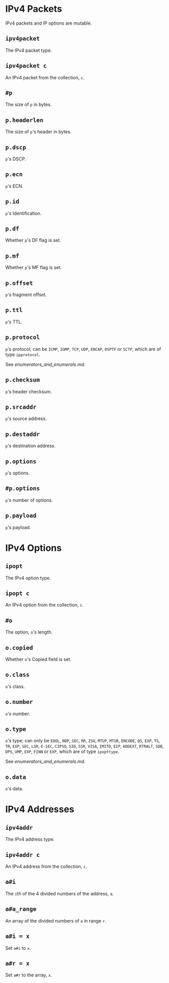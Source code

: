 # IPv4 Packets

IPv4 packets and IP options are mutable.

## `ipv4packet`
The IPv4 packet type.

## `ipv4packet c`
An IPv4 packet from the collection, `c`.

## `#p`
The size of `p` in bytes.

## `p.headerlen`
The size of `p`'s header in bytes.

## `p.dscp`
`p`'s DSCP.

## `p.ecn`
`p`'s ECN.

## `p.id`
`p`'s Identification.

## `p.df`
Whether `p`'s DF flag is set.

## `p.mf`
Whether `p`'s MF flag is set.

## `p.offset`
`p`'s fragment offset.

## `p.ttl`
`p`'s TTL.

## `p.protocol`
`p`'s protocol; can be `ICMP`, `IGMP`, `TCP`, `UDP`, `ENCAP`, `OSPTF` or `SCTP`, which are of type `ipprotocol`.

See *enumerators_and_enumerals.md*.

## `p.checksum`
`p`'s header checksum.

## `p.srcaddr`
`p`'s source address.

## `p.destaddr`
`p`'s destination address.

## `p.options`
`p`'s options.

## `#p.options`
`p`'s number of options.

## `p.payload`
`p`'s payload.

# IPv4 Options

## `ipopt`
The IPv4 option type.

## `ipopt c`
An IPv4 option from the collection, `c`.

## `#o`
The option, `o`'s length.

## `o.copied`
Whether `o`'s Copied field is set.

## `o.class`
`o`'s class.

## `o.number`
`o`'s number.

## `o.type`
`o`'s type; can only be `EOOL`, `NOP`, `SEC`, `RR`, `ZSU`, `MTUP`, `MTUR`, `ENCODE`, `QS`, `EXP`, `TS`, `TR`, `EXP`, `SEC`, `LSR`, `E-SEC`, `CIPSO`, `SID`, `SSR`, `VISA`, `IMITD`, `EIP`, `ADDEXT`, `RTRALT`, `SDB`, `DPS`, `UMP`, `EXP`, `FINN` or `EXP`, which are of type `ipopttype`.

See *enumerators_and_enumerals.md*.

## `o.data`
`o`'s data.

# IPv4 Addresses

## `ipv4addr`
The IPv4 address type.

## `ipv4addr c`
An IPv4 address from the collection, `c`.

## `a#i`
The `i`th of the 4 divided numbers of the address, `a`.

## `a#a_range`
An array of the divided numbers of `a` in range `r`.

## `a#i = x`
Set `a#i` to `x`.

## `a#r = x`
Set `a#r` to the array, `x`.